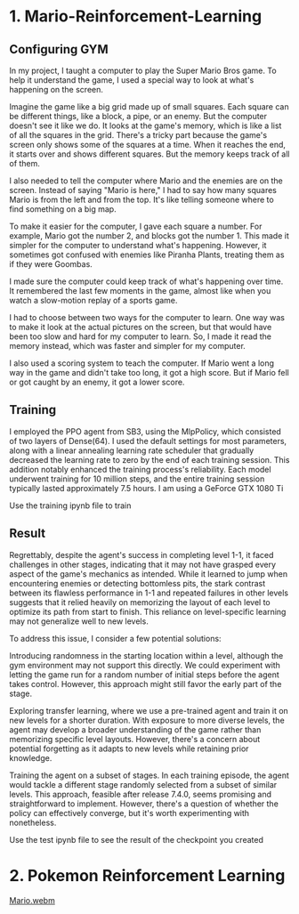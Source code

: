 # 1. Mario-Reinforcement-Learning
## Configuring GYM
In my project, I taught a computer to play the Super Mario Bros game. To help it understand the game, I used a special way to look at what's happening on the screen.

Imagine the game like a big grid made up of small squares. Each square can be different things, like a block, a pipe, or an enemy. But the computer doesn't see it like we do. It looks at the game's memory, which is like a list of all the squares in the grid. There's a tricky part because the game's screen only shows some of the squares at a time. When it reaches the end, it starts over and shows different squares. But the memory keeps track of all of them.

I also needed to tell the computer where Mario and the enemies are on the screen. Instead of saying "Mario is here," I had to say how many squares Mario is from the left and from the top. It's like telling someone where to find something on a big map.

To make it easier for the computer, I gave each square a number. For example, Mario got the number 2, and blocks got the number 1. This made it simpler for the computer to understand what's happening. However, it sometimes got confused with enemies like Piranha Plants, treating them as if they were Goombas.

I made sure the computer could keep track of what's happening over time. It remembered the last few moments in the game, almost like when you watch a slow-motion replay of a sports game.

I had to choose between two ways for the computer to learn. One way was to make it look at the actual pictures on the screen, but that would have been too slow and hard for my computer to learn. So, I made it read the memory instead, which was faster and simpler for my computer.

I also used a scoring system to teach the computer. If Mario went a long way in the game and didn't take too long, it got a high score. But if Mario fell or got caught by an enemy, it got a lower score.


## Training
I employed the PPO agent from SB3, using the MlpPolicy, which consisted of two layers of Dense(64). I used the default settings for most parameters, along with a linear annealing learning rate scheduler that gradually decreased the learning rate to zero by the end of each training session. This addition notably enhanced the training process's reliability. Each model underwent training for 10 million steps, and the entire training session typically lasted approximately 7.5 hours. I am using a GeForce GTX 1080 Ti

Use the training ipynb file to train

## Result

Regrettably, despite the agent's success in completing level 1-1, it faced challenges in other stages, indicating that it may not have grasped every aspect of the game's mechanics as intended. While it learned to jump when encountering enemies or detecting bottomless pits, the stark contrast between its flawless performance in 1-1 and repeated failures in other levels suggests that it relied heavily on memorizing the layout of each level to optimize its path from start to finish. This reliance on level-specific learning may not generalize well to new levels.

To address this issue, I consider a few potential solutions:

Introducing randomness in the starting location within a level, although the gym environment may not support this directly. We could experiment with letting the game run for a random number of initial steps before the agent takes control. However, this approach might still favor the early part of the stage.

Exploring transfer learning, where we use a pre-trained agent and train it on new levels for a shorter duration. With exposure to more diverse levels, the agent may develop a broader understanding of the game rather than memorizing specific level layouts. However, there's a concern about potential forgetting as it adapts to new levels while retaining prior knowledge.

Training the agent on a subset of stages. In each training episode, the agent would tackle a different stage randomly selected from a subset of similar levels. This approach, feasible after release 7.4.0, seems promising and straightforward to implement. However, there's a question of whether the policy can effectively converge, but it's worth experimenting with nonetheless.

Use the test ipynb file to see the result of the checkpoint you created

# 2. Pokemon Reinforcement Learning

[Mario.webm](https://github.com/sacchinbhg/Mario-Reinforcement-Learning/assets/61612220/477348d4-aadd-49ef-9714-a56d160c4e1f)


